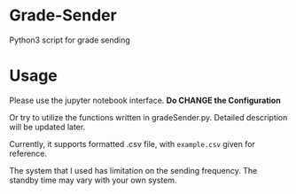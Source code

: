 # Grade-Sender
Python3 script for grade sending

# Usage
Please use the jupyter notebook interface. **Do CHANGE the Configuration**

Or try to utilize the functions written in gradeSender.py. Detailed description will be updated later.

Currently, it supports formatted .csv file, with `example.csv` given for reference.

The system that I used has limitation on the sending frequency. The standby time may vary with your own system.
